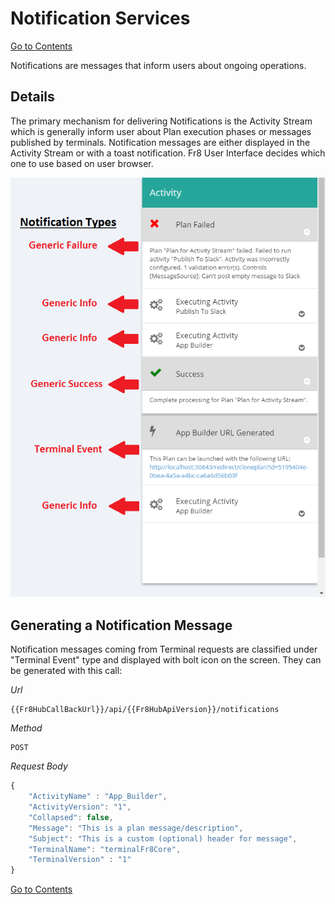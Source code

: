 Notification Services
=====================

[Go to Contents](/Docs/Home.md)

Notifications are messages that inform users about ongoing operations.


## Details

The primary mechanism for delivering Notifications is the Activity Stream which is generally inform user about Plan execution phases or messages published by terminals. Notification messages are either displayed in the Activity Stream or with a toast notification. Fr8 User Interface decides which one to use based on user browser.

![ActivityStream](/Docs/img/ActivityStream.png)


## Generating a Notification Message

Notification messages coming from Terminal requests are classified under "Terminal Event" type and displayed with bolt icon on the screen. They can be generated with this call:


*Url*

	{{Fr8HubCallBackUrl}}/api/{{Fr8HubApiVersion}}/notifications

*Method*

    POST

*Request Body*
```javascript
{
	"ActivityName" : "App_Builder",
	"ActivityVersion": "1",
	"Collapsed": false,
	"Message": "This is a plan message/description",
	"Subject": "This is a custom (optional) header for message",
	"TerminalName": "terminalFr8Core",
	"TerminalVersion" : "1"
}
```

[Go to Contents]( /Docs/Home.md)